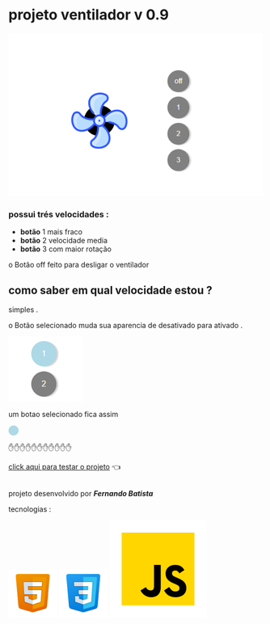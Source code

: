 # projeto ventilador v 0.9

![imagen de demonstração](/docus/image/Capturar.PNG)

### possui trés velocidades :

- **botão** 1 mais fraco
- **botão** 2 velocidade media
- **botão** 3 com maior rotação

o Botão off feito para desligar o ventilador

## como saber em qual velocidade estou ?
simples .

o Botão selecionado muda sua aparencia de desativado para ativado . 

![diferença do Botão ativado](/docus/image/bt_state.PNG) 

um botao selecionado fica assim  <div style="width : 20px; height:20px;border-radius : 50%; background : lightblue;"></div>

✋✋✋✋✋✋✋✋✋✋✋

[click aqui para testar o projeto](https://anvilproject.org/guides/content/creating-links)  👈

##
projeto desenvolvido por ***Fernando Batista***

tecnologias :

![icone do html5](/docus/image/icons8-html5-96.png)
![icone css3](/docus/image/icons8-css3-96.png)
![icone javascript](/docus/image/icons8-javascript.svg)
